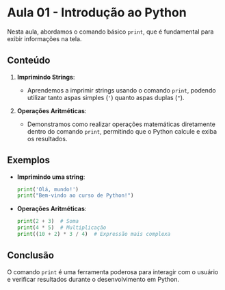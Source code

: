 # Aula 01 - Introdução ao Python

Nesta aula, abordamos o comando básico `print`, que é fundamental para exibir informações na tela. 

## Conteúdo

1. **Imprimindo Strings**: 
   - Aprendemos a imprimir strings usando o comando `print`, podendo utilizar tanto aspas simples (`'`) quanto aspas duplas (`"`).

2. **Operações Aritméticas**: 
   - Demonstramos como realizar operações matemáticas diretamente dentro do comando `print`, permitindo que o Python calcule e exiba os resultados.

## Exemplos

- **Imprimindo uma string**:
  ```python
  print('Olá, mundo!')
  print("Bem-vindo ao curso de Python!")
  ```

- **Operações Aritméticas**:
  ```python
  print(2 + 3)  # Soma
  print(4 * 5)  # Multiplicação
  print((10 + 2) * 3 / 4)  # Expressão mais complexa
  ```

## Conclusão

O comando `print` é uma ferramenta poderosa para interagir com o usuário e verificar resultados durante o desenvolvimento em Python.
